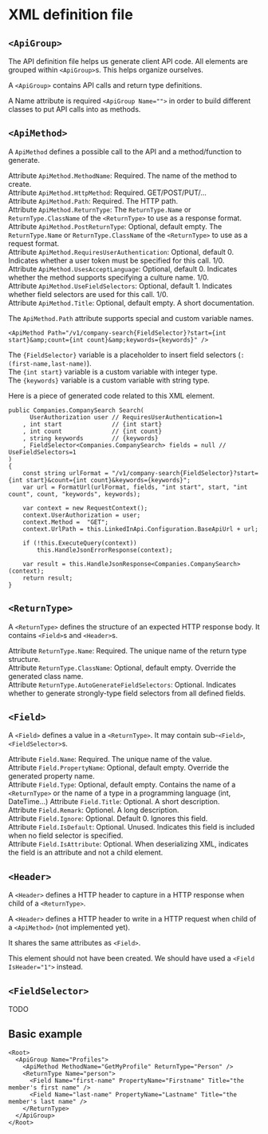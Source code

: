 XML definition file
===================

`<ApiGroup>`
------------

The API definition file helps us generate client API code. All elements are grouped within `<ApiGroup>`s. This helps organize ourselves.

A `<ApiGroup>` contains API calls and return type definitions.

A Name attribute is required `<ApiGroup Name="">` in order to build different classes to put API calls into as methods.

`<ApiMethod>`
-------------

A `ApiMethod` defines a possible call to the API and a method/function to generate.

Attribute `ApiMethod.MethodName`: Required. The name of the method to create.  
Attribute `ApiMethod.HttpMethod`: Required. GET/POST/PUT/...   
Attribute `ApiMethod.Path`: Required. The HTTP path.  
Attribute `ApiMethod.ReturnType`: The `ReturnType.Name` or `ReturnType.ClassName` of the `<ReturnType>` to use as a response format.  
Attribute `ApiMethod.PostReturnType`: Optional, default empty. The `ReturnType.Name` or `ReturnType.ClassName` of the `<ReturnType>` to use as a request format.  
Attribute `ApiMethod.RequiresUserAuthentication`: Optional, default 0. Indicates whether a user token must be specified for this call. 1/0.  
Attribute `ApiMethod.UsesAcceptLanguage`: Optional, default 0. Indicates whether the method supports specifying a culture name. 1/0.  
Attribute `ApiMethod.UseFieldSelectors`: Optional, default 1. Indicates whether field selectors are used for this call. 1/0.  
Attribute `ApiMethod.Title`: Optional, default empty. A short documentation.

The `ApiMethod.Path` attribute supports special and custom variable names.

    <ApiMethod Path="/v1/company-search{FieldSelector}?start={int start}&amp;count={int count}&amp;keywords={keywords}" />

The `{FieldSelector}` variable is a placeholder to insert field selectors (`:(first-name,last-name)`).  
The `{int start}` variable is a custom variable with integer type.  
The `{keywords}` variable is a custom variable with string type.

Here is a piece of generated code related to this XML element. 

    public Companies.CompanySearch Search(
          UserAuthorization user // RequiresUserAuthentication=1
        , int start              // {int start}
        , int count              // {int count}
        , string keywords        // {keywords}
        , FieldSelector<Companies.CompanySearch> fields = null // UseFieldSelectors=1
    )
    {
        const string urlFormat = "/v1/company-search{FieldSelector}?start={int start}&count={int count}&keywords={keywords}";
        var url = FormatUrl(urlFormat, fields, "int start", start, "int count", count, "keywords", keywords);

        var context = new RequestContext();
        context.UserAuthorization = user;
        context.Method =  "GET";
        context.UrlPath = this.LinkedInApi.Configuration.BaseApiUrl + url;

        if (!this.ExecuteQuery(context))
            this.HandleJsonErrorResponse(context);
        
        var result = this.HandleJsonResponse<Companies.CompanySearch>(context);
        return result;
    }


`<ReturnType>`
--------------

A `<ReturnType>` defines the structure of an expected HTTP response body. It contains `<Field>`s and `<Header>`s.

Attribute `ReturnType.Name`: Required. The unique name of the return type structure.  
Attribute `ReturnType.ClassName`: Optional, default empty. Override the generated class name.  
Attribute `ReturnType.AutoGenerateFieldSelectors`: Optional. Indicates whether to generate strongly-type field selectors from all defined fields.

`<Field>`
---------

A `<Field>` defines a value in a `<ReturnType>`. It may contain sub-`<Field>`, `<FieldSelector>`s.

Attribute `Field.Name`: Required. The unique name of the value.   
Attribute `Field.PropertyName`: Optional, default empty. Override the generated property name.  
Attribute `Field.Type`: Optional, default empty. Contains the name of a `<ReturnType>` or the name of a type in a programming language (int, DateTime...)
Attribute `Field.Title`: Optional. A short description.  
Attribute `Field.Remark`: Optionel. A long description.  
Attribute `Field.Ignore`: Optional. Default 0. Ignores this field.  
Attribute `Field.IsDefault`: Optional. Unused. Indicates this field is included when no field selector is specified.  
Attribute `Field.IsAttribute`: Optional. When deserializing XML, indicates the field is an attribute and not a child element. 

`<Header>`
-----------------

A `<Header>` defines a HTTP header to capture in a HTTP response when child of a `<ReturnType>`.

A `<Header>` defines a HTTP header to write in a HTTP request when child of a `<ApiMethod>` (not implemented yet).

It shares the same attributes as `<Field>`.

This element should not have been created. We should have used a `<Field IsHeader="1">` instead.


`<FieldSelector>`
-----------------

TODO




Basic example
-------------



    <Root>
      <ApiGroup Name="Profiles">
        <ApiMethod MethodName="GetMyProfile" ReturnType="Person" />
        <ReturnType Name="person">
          <Field Name="first-name" PropertyName="Firstname" Title="the member's first name" />
          <Field Name="last-name" PropertyName="Lastname" Title="the member's last name" />
        </ReturnType>
      </ApiGroup>
    </Root>




















